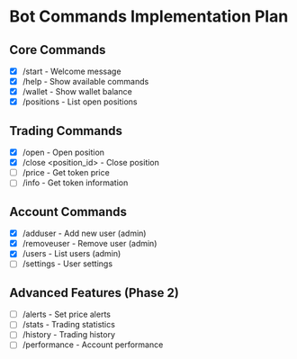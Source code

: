# Bot Commands Implementation Plan

## Core Commands
- [x] /start - Welcome message
- [x] /help - Show available commands
- [x] /wallet - Show wallet balance
- [x] /positions - List open positions

## Trading Commands
- [x] /open <token> <amount> <type> - Open position
- [x] /close <position_id> - Close position
- [ ] /price <token> - Get token price
- [ ] /info <token> - Get token information

## Account Commands
- [x] /adduser - Add new user (admin)
- [x] /removeuser - Remove user (admin)
- [x] /users - List users (admin)
- [ ] /settings - User settings

## Advanced Features (Phase 2)
- [ ] /alerts - Set price alerts
- [ ] /stats - Trading statistics
- [ ] /history - Trading history
- [ ] /performance - Account performance

